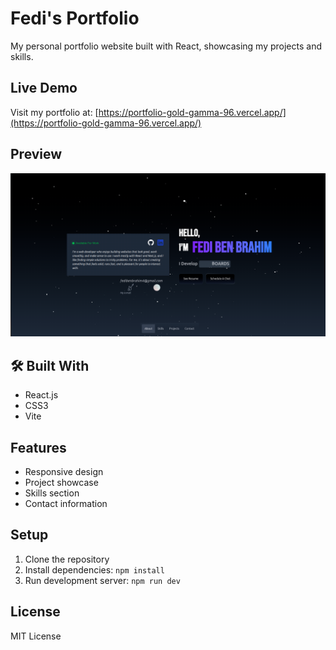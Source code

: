 # Fedi's Portfolio

My personal portfolio website built with React, showcasing my projects and skills.

##  Live Demo

Visit my portfolio at: [https://portfolio-gold-gamma-96.vercel.app/](https://portfolio-gold-gamma-96.vercel.app/)

##  Preview

![Portfolio Screenshot](./portfolio_screenshot.png)

## 🛠️ Built With

- React.js
- CSS3
- Vite

##  Features

- Responsive design
- Project showcase
- Skills section
- Contact information

##  Setup

1. Clone the repository
2. Install dependencies: `npm install`
3. Run development server: `npm run dev`

##  License

MIT License
